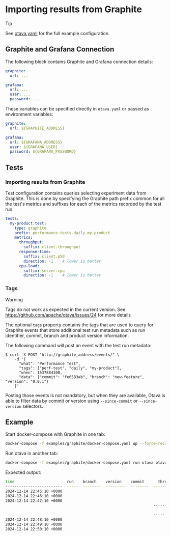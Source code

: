 <!--
 Licensed to the Apache Software Foundation (ASF) under one
 or more contributor license agreements.  See the NOTICE file
 distributed with this work for additional information
 regarding copyright ownership.  The ASF licenses this file
 to you under the Apache License, Version 2.0 (the
 "License"); you may not use this file except in compliance
 with the License.  You may obtain a copy of the License at

   http://www.apache.org/licenses/LICENSE-2.0

 Unless required by applicable law or agreed to in writing,
 software distributed under the License is distributed on an
 "AS IS" BASIS, WITHOUT WARRANTIES OR CONDITIONS OF ANY
 KIND, either express or implied.  See the License for the
 specific language governing permissions and limitations
 under the License.
 -->

# Importing results from Graphite

> [!TIP]
> See [otava.yaml](../examples/graphite/otava.yaml) for the full example configuration.

## Graphite and Grafana Connection

The following block contains Graphite and Grafana connection details:

```yaml
graphite:
  url: ...

grafana:
  url: ...
  user: ...
  password: ...
```

These variables can be specified directly in `otava.yaml` or passed as environment variables:

```yaml
graphite:
  url: ${GRAPHITE_ADDRESS}

grafana:
  url: ${GRAFANA_ADDRESS}
  user: ${GRAFANA_USER}
  password: ${GRAFANA_PASSWORD}
```


## Tests

### Importing results from Graphite

Test configuration contains queries selecting experiment data from Graphite. This is done by specifying the Graphite
path prefix common for all the test's metrics and suffixes for each of the metrics recorded by the test run.

```yaml
tests:
  my-product.test:
    type: graphite
    prefix: performance-tests.daily.my-product
    metrics:
      throughput:
        suffix: client.throughput
      response-time:
        suffix: client.p50
        direction: -1    # lower is better
      cpu-load:
        suffix: server.cpu
        direction: -1    # lower is better
```

### Tags

> [!WARNING]
> Tags do not work as expected in the current version. See https://github.com/apache/otava/issues/24 for more details

The optional `tags` property contains the tags that are used to query for Graphite events that store
additional test run metadata such as run identifier, commit, branch and product version information.

The following command will post an event with the test run metadata:
```shell
$ curl -X POST "http://graphite_address/events/" \
    -d '{
      "what": "Performance Test",
      "tags": ["perf-test", "daily", "my-product"],
      "when": 1537884100,
      "data": {"commit": "fe6583ab", "branch": "new-feature", "version": "0.0.1"}
    }'
```

Posting those events is not mandatory, but when they are available, Otava is able to
filter data by commit or version using `--since-commit` or `--since-version` selectors.

## Example

Start docker-compose with Graphite in one tab:

```bash
docker-compose -f examples/graphite/docker-compose.yaml up --force-recreate --always-recreate-deps --renew-anon-volumes --build
````

Run otava in another tab:

```bash
docker-compose -f examples/graphite/docker-compose.yaml run otava otava analyze my-product.test --since=-10m
```

Expected output:

```bash
time                       run    branch    version    commit      throughput    response_time    cpu_usage
-------------------------  -----  --------  ---------  --------  ------------  ---------------  -----------
2024-12-14 22:45:10 +0000                                               61160               87          0.2
2024-12-14 22:46:10 +0000                                               60160               85          0.3
2024-12-14 22:47:10 +0000                                               60960               89          0.1
                                                                 ············                   ···········
                                                                        -5.6%                       +300.0%
                                                                 ············                   ···········
2024-12-14 22:48:10 +0000                                               57123               88          0.8
2024-12-14 22:49:10 +0000                                               57980               87          0.9
2024-12-14 22:50:10 +0000                                               56950               85          0.7
```
